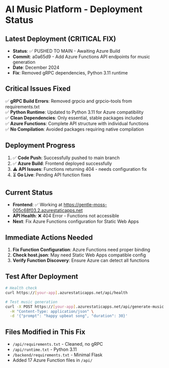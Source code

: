 # AI Music Platform - Deployment Status

## Latest Deployment (CRITICAL FIX)

- **Status**: ✅ PUSHED TO MAIN - Awaiting Azure Build
- **Commit**: a0a65d9 - Add Azure Functions API endpoints for music generation
- **Date**: December 2024
- **Fix**: Removed gRPC dependencies, Python 3.11 runtime

## Critical Issues Fixed

✅ **gRPC Build Errors**: Removed grpcio and grpcio-tools from requirements.txt  
✅ **Python Runtime**: Updated to Python 3.11 for Azure compatibility  
✅ **Clean Dependencies**: Only essential, stable packages included  
✅ **Azure Functions**: Complete API structure with individual functions  
✅ **No Compilation**: Avoided packages requiring native compilation  

## Deployment Progress

1. ✅ **Code Push**: Successfully pushed to main branch  
2. ✅ **Azure Build**: Frontend deployed successfully  
3. ⚠️ **API Issues**: Functions returning 404 - needs configuration fix  
4. ⏳ **Go Live**: Pending API function fixes  

## Current Status
- **Frontend**: ✅ Working at https://gentle-moss-005c68f03.2.azurestaticapps.net
- **API Health**: ❌ 404 Error - Functions not accessible  
- **Next**: Fix Azure Functions configuration for Static Web Apps

## Immediate Actions Needed
1. **Fix Function Configuration**: Azure Functions need proper binding
2. **Check host.json**: May need Static Web Apps compatible config
3. **Verify Function Discovery**: Ensure Azure can detect all functions

## Test After Deployment
```bash
# Health check
curl https://[your-app].azurestaticapps.net/api/health

# Test music generation
curl -X POST https://[your-app].azurestaticapps.net/api/generate-music \
  -H "Content-Type: application/json" \
  -d '{"prompt": "happy upbeat song", "duration": 30}'
```

## Files Modified in This Fix
- `/api/requirements.txt` - Cleaned, no gRPC
- `/api/runtime.txt` - Python 3.11  
- `/backend/requirements.txt` - Minimal Flask
- Added 17 Azure Function files in `/api/`
